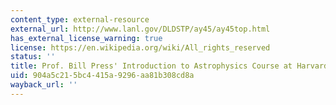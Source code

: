 ```yaml
---
content_type: external-resource
external_url: http://www.lanl.gov/DLDSTP/ay45/ay45top.html
has_external_license_warning: true
license: https://en.wikipedia.org/wiki/All_rights_reserved
status: ''
title: Prof. Bill Press' Introduction to Astrophysics Course at Harvard U
uid: 904a5c21-5bc4-415a-9296-aa81b308cd8a
wayback_url: ''
---
```

